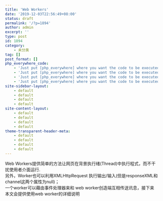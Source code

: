 ```yaml
---
title: 'Web Workers'
date: '2019-12-03T22:56:49+08:00'
status: draft
permalink: '/?p=1894'
author: admin
excerpt: ''
type: post
id: 1894
category:
    - 未分类
tag: []
post_format: []
php_everywhere_code:
    - 'Just put [php_everywhere] where you want the code to be executed.'
    - 'Just put [php_everywhere] where you want the code to be executed.'
    - 'Just put [php_everywhere] where you want the code to be executed.'
    - 'Just put [php_everywhere] where you want the code to be executed.'
site-sidebar-layout:
    - default
    - default
    - default
    - default
site-content-layout:
    - default
    - default
    - default
    - default
theme-transparent-header-meta:
    - default
    - default
    - default
    - default
---
```

Web Workers提供简单的方法让网页在背景执行绪(Thread)中执行程式，而不干扰使用者介面运行.  
另外，Worker也可以利用XMLHttpRequest 执行输出/输入(但是responseXML和channel这两个属性为null)；  
一个worker可以藉由事件处理器来和 web worker创造端互相传送讯息，接下来本文会提供使用web worker的详细说明